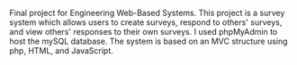 Final project for Engineering Web-Based Systems.
This project is a survey system which allows users to create surveys, respond to others' surveys, and view others' responses to their own surveys.
I used phpMyAdmin to host the mySQL database.
The system is based on an MVC structure using php, HTML, and JavaScript.
